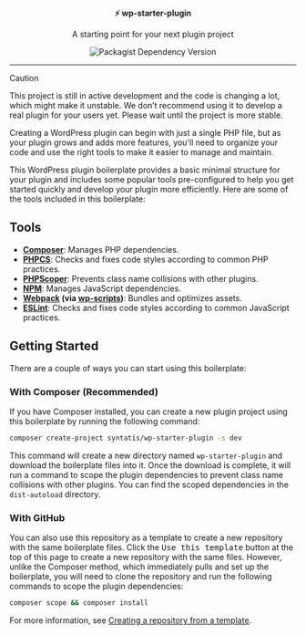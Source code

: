<div align="center">
  <div><strong>⚡ wp-starter-plugin</strong></div>
  <p>A starting point for your next plugin project</p>
	
![Packagist Dependency Version](https://img.shields.io/packagist/dependency-v/syntatis/wp-helpers/php)
</div>

---

> [!CAUTION]
> This project is still in active development and the code is changing a lot, which might make it unstable. We don’t recommend using it to develop a real plugin for your users yet. Please wait until the project is more stable.

Creating a WordPress plugin can begin with just a single PHP file, but as your plugin grows and adds more features, you'll need to organize your code and use the right tools to make it easier to manage and maintain.

This WordPress plugin boilerplate provides a basic minimal structure for your plugin and includes some popular tools pre-configured to help you get started quickly and develop your plugin more efficiently. Here are some of the tools included in this boilerplate:

## Tools

* **[Composer](https://getcomposer.org/)**: Manages PHP dependencies.
* **[PHPCS](https://github.com/PHPCSStandards/PHP_CodeSniffer)**: Checks and fixes code styles according to common PHP practices.
* **[PHPScoper](https://github.com/humbug/php-scoper)**: Prevents class name collisions with other plugins.
* **[NPM](https://www.npmjs.com/)**: Manages JavaScript dependencies.
* **[Webpack](https://webpack.js.org/) (via [wp-scripts](https://developer.wordpress.org/block-editor/reference-guides/packages/packages-scripts/))**: Bundles and optimizes assets.
* **[ESLint](https://eslint.org/)**: Checks and fixes code styles according to common JavaScript practices.

## Getting Started

There are a couple of ways you can start using this boilerplate:

### With Composer (Recommended)

If you have Composer installed, you can create a new plugin project using this boilerplate by running the following command:

```bash
composer create-project syntatis/wp-starter-plugin -s dev
```

This command will create a new directory named `wp-starter-plugin` and download the boilerplate files into it. Once the download is complete, it will run a command to scope the plugin dependencies to prevent class name collisions with other plugins. You can find the scoped dependencies in the `dist-autoload` directory.

### With GitHub

You can also use this repository as a template to create a new repository with the same boilerplate files. Click the <kbd>Use this template</kbd> button at the top of this page to create a new repository with the same files. However, unlike the Composer method, which immediately pulls and set up the boilerplate, you will need to clone the repository and run the following commands to scope the plugin dependencies:

```bash
composer scope && composer install
```

For more information, see [Creating a repository from a template](https://help.github.com/en/github/creating-cloning-and-archiving-repositories/creating-a-repository-from-a-template). 
